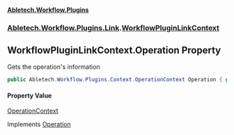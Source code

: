 #### [Abletech.Workflow.Plugins](index.md 'index')
### [Abletech.Workflow.Plugins.Link](Abletech_Workflow_Plugins_Link.md 'Abletech.Workflow.Plugins.Link').[WorkflowPluginLinkContext](WorkflowPluginLinkContext.md 'Abletech.Workflow.Plugins.Link.WorkflowPluginLinkContext')
## WorkflowPluginLinkContext.Operation Property
Gets the operation's information  
```csharp
public Abletech.Workflow.Plugins.Context.OperationContext Operation { get; }
```
#### Property Value
[OperationContext](OperationContext.md 'Abletech.Workflow.Plugins.Context.OperationContext')

Implements [Operation](IWorkflowPluginContext_Operation.md 'Abletech.Workflow.Plugins.IWorkflowPluginContext.Operation')  
